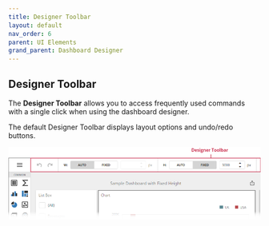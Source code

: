 ```yaml
---
title: Designer Toolbar
layout: default
nav_order: 6
parent: UI Elements
grand_parent: Dashboard Designer
---
```

## Designer Toolbar

The **Designer Toolbar** allows you to access frequently used commands with a single click when using the dashboard designer.

The default Designer Toolbar displays layout options and undo/redo buttons.

![web-dashboard-designer-toolbar](/assets/images/dashboards/web-dashboard-designer-toolbar.png)

